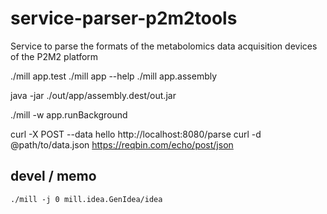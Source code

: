 # service-parser-p2m2tools

Service to parse the formats of the metabolomics data acquisition devices of the P2M2 platform

./mill app.test
./mill app --help
./mill app.assembly

java -jar ./out/app/assembly.dest/out.jar

./mill -w app.runBackground

curl -X POST --data hello http://localhost:8080/parse
curl -d @path/to/data.json https://reqbin.com/echo/post/json

## devel / memo


`./mill -j 0 mill.idea.GenIdea/idea`